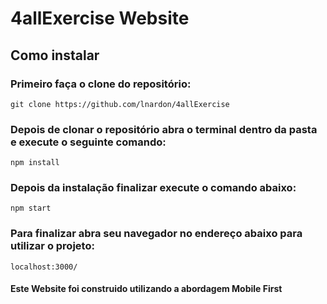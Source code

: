 # 4allExercise Website


## Como instalar

### Primeiro faça o clone do repositório:
```
git clone https://github.com/lnardon/4allExercise
```

### Depois de clonar o repositório abra o terminal dentro da pasta e execute o seguinte comando:
```
npm install
```
### Depois da instalação finalizar execute o comando abaixo:
```
npm start
```
### Para finalizar abra seu navegador no endereço abaixo para utilizar o projeto:
```
localhost:3000/
```
#### Este Website foi construido utilizando a abordagem Mobile First